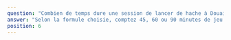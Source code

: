 ```yaml
---
question: "Combien de temps dure une session de lancer de hache à Douai ?"
answer: "Selon la formule choisie, comptez 45, 60 ou 90 minutes de jeu effectif à Douai, organisées en défis courts avec rotations. Pour les grands groupes, nous proposons des mini-tournois avec finales."
position: 6
---
```


